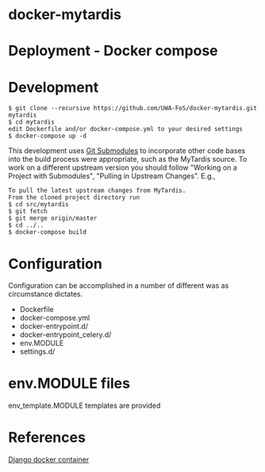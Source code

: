 # docker-mytardis

# Deployment - Docker compose



# Development

```
$ git clone --recursive https://github.com/UWA-FoS/docker-mytardis.git mytardis
$ cd mytardis
edit Dockerfile and/or docker-compose.yml to your desired settings
$ docker-compose up -d
```

This development uses [Git Submodules](https://git-scm.com/book/en/v2/Git-Tools-Submodules) to incorporate other code bases into the build process were appropriate, such as the MyTardis source. To work on a different upstream version you should follow "Working on a Project with Submodules", "Pulling in Upstream Changes". E.g.,

```
To pull the latest upstream changes from MyTardis.
From the cloned project directory run
$ cd src/mytardis
$ git fetch
$ git merge origin/master
$ cd ../..
$ docker-compose build
```

# Configuration

Configuration can be accomplished in a number of different was as circumstance dictates.

* Dockerfile
* docker-compose.yml
* docker-entrypoint.d/
* docker-entrypoint_celery.d/
* env.MODULE
* settings.d/

# env.MODULE files

env_template.MODULE templates are provided

# References

[Django docker container](https://github.com/GoHiTech/docker-django)

